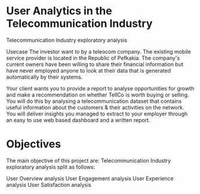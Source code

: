 # User Analytics in the Telecommunication Industry

Telecommunication Industry exploratory analysis


Usecase
The investor want to by a teleocom company. The existing mobile service provider is located in the Republic of Pefkakia. 
The company's current owners have been willing to share their financial information but have never employed anyone to
look at their data that is generated automatically by their systems.

Your client wants you to provide a report to analyse opportunities for growth and make a recommendation on whether TellCo 
is worth buying or selling. You will do this by analysing a telecommunication dataset that contains useful information 
about the customers & their activities on the network. You will deliver insights you managed to extract to your employer through an easy to use web based dashboard and a written report.

# Objectives
The main objective of this project are:
Telecommunication Industry exploratory analysis split as follows:

User Overview analysis
User Engagement analysis
User Experience analysis
User Satisfaction analysis
